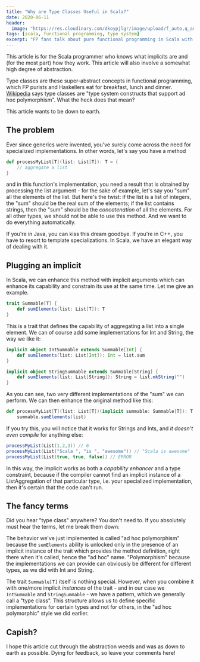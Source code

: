 ```yaml
---
title: "Why are Type Classes Useful in Scala?"
date: 2020-06-11
header:
  image: "https://res.cloudinary.com/dkoypjlgr/image/upload/f_auto,q_auto:good,c_auto,w_1200,h_300,g_auto,fl_progressive/v1715952116/blog_cover_large_phe6ch.jpg"
tags: [scala, functional programming, type system]
excerpt: "FP fans talk about pure functional programming in Scala with type classes. They're hard. Why do we really need them?"
---
```

This article is for the Scala programmer who knows what implicits are and (for the most part) how they work. This article will also involve a somewhat high degree of abstraction.

Type classes are these super-abstract concepts in functional programming, which FP purists and Haskellers eat for breakfast, lunch and dinner. <a href="https://en.wikipedia.org/wiki/Type_class">Wikipedia</a> says type classes are "type system constructs that support ad hoc polymorphism". What the heck does that mean?

This article wants to be down to earth.

## The problem

Ever since generics were invented, you've surely come across the need for specialized implementations. In other words, let's say you have a method

```scala
def processMyList[T](list: List[T]): T = {
    // aggregate a list
}
```

and in this function's implementation, you need a result that is obtained by processing the list argument - for the sake of example, let's say you "sum" all the elements of the list. But here's the twist: if the list is a list of integers, the "sum" should be the real sum of the elements; if the list contains strings, then the "sum" should be the <em>concatenation</em> of all the elements. For all other types, we should not be able to use this method. And we want to do everything automatically.

If you're in Java, you can kiss this dream goodbye. If you're in C++, you have to resort to template specializations. In Scala, we have an elegant way of dealing with it.

## Plugging an implicit

In Scala, we can enhance this method with implicit arguments which can enhance its capability and constrain its use at the same time. Let me give an example.

```scala
trait Summable[T] {
    def sumElements(list: List[T]): T
}
```

This is a trait that defines the capability of aggregating a list into a single element. We can of course add some implementations for Int and String, the way we like it:

```scala
implicit object IntSummable extends Summable[Int] {
    def sumElements(list: List[Int]): Int = list.sum
}

implicit object StringSummable extends Summable[String] {
    def sumElements(list: List[String]): String = list.mkString("")
}
```

As you can see, two very different implementations of the "sum" we can perform. We can then enhance the original method like this:

```scala
def processMyList[T](list: List[T])(implicit summable: Summable[T]): T =
    summable.sumElements(list)
```

If you try this, you will notice that it works for Strings and Ints, and <em>it doesn't even compile</em> for anything else:

```scala
processMyList(List(1,2,3)) // 6
processMyList(List("Scala ", "is ", "awesome")) // "Scala is awesome"
processMyList(List(true, true, false)) // ERROR
```

In this way, the implicit works as both a <em>capability enhancer</em> and a type constraint, because if the compiler cannot find an implicit instance of a ListAggregation of that particular type, i.e. your specialized implementation, then it's certain that the code can't run.

## The fancy terms

Did you hear "type class" anywhere? You don't need to. If you absolutely must hear the terms, let me break them down:

The behavior we've just implemented is called "ad hoc polymorphism" because the `sumElements` ability is unlocked only in the presence of an implicit instance of the trait which provides the method definition, right there when it's called, hence the "ad hoc" name. "Polymorphism" because the implementations we can provide can obviously be different for different types, as we did with Int and String.

The trait `Summable[T]` itself is nothing special. However, when you combine it with one/more implicit <em>instances</em> of the trait - and in our case we  `IntSummable` and `StringSummable` - we have a pattern, which we generally call a "type class". This structure allows us to define specific implementations for certain types and not for others, in the "ad hoc polymorphic" style we did earlier.

## Capish?

I hope this article cut through the abstraction weeds and was as down to earth as possible. Dying for feedback, so leave your comments here!
